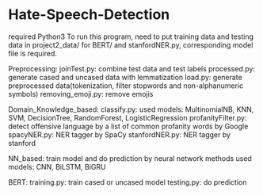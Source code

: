 # Hate-Speech-Detection
required Python3 
To run this program, need to put training data and testing data in project2_data/
for BERT/ and stanfordNER.py, corresponding model file is required.

Preprocessing:
  joinTest.py: combine test data and test labels
  processed.py: generate cased and uncased data with lemmatization
  load.py: generate preprocessed data(tokenization, filter stopwords and non-alphanumeric symbols)
  removing_emoji.py: remove emojis

Domain_Knowledge_based:
  classify.py: used models: MultinomialNB, KNN, SVM, DecisionTree, RandomForest, LogisticRegression
  profanityFilter.py: detect offensive language by a list of common profanity words by Google
  spacyNER.py: NER tagger by SpaCy
  stanfordNER.py: NER tagger by stanford

NN_based:
  train model and do prediction by neural network methods
  used models: CNN, BiLSTM, BiGRU

BERT:
  training.py: train cased or uncased model
  testing.py: do prediction
